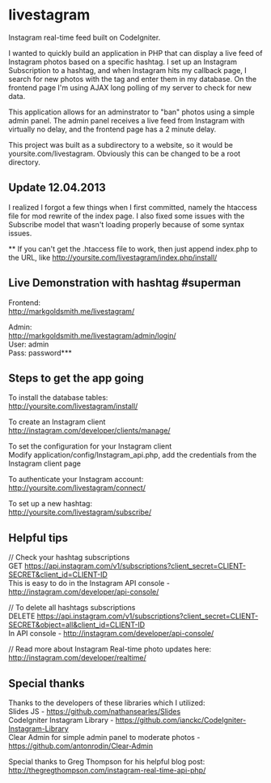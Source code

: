 livestagram
===========

Instagram real-time feed built on CodeIgniter.

I wanted to quickly build an application in PHP that can display a live feed of Instagram photos based on a specific hashtag. I set up an Instagram Subscription to a hashtag, and when Instagram hits my callback page, I search for new photos with the tag and enter them in my database. On the frontend page I'm using AJAX long polling of my server to check for new data.

This application allows for an adminstrator to "ban" photos using a simple admin panel. The admin panel receives a live feed from Instagram with virtually no delay, and the frontend page has a 2 minute delay.

This project was built as a subdirectory to a website, so it would be yoursite.com/livestagram. Obviously this can be changed to be a root directory. 


Update 12.04.2013  
-------------------------  

I realized I forgot a few things when I first committed, namely the htaccess file for mod rewrite of the index page. I also fixed some issues with the Subscribe model that wasn't loading properly because of some syntax issues.

** If you can't get the .htaccess file to work, then just append index.php to the URL, like http://yoursite.com/livestagram/index.php/install/ 


Live Demonstration with hashtag #superman  
-------------------------  

Frontend:  
http://markgoldsmith.me/livestagram/   

Admin:  
http://markgoldsmith.me/livestagram/admin/login/  
User: admin  
Pass: password***  


Steps to get the app going  
-------------------------------  
To install the database tables:  
http://yoursite.com/livestagram/install/  

To create an Instagram client  
http://instagram.com/developer/clients/manage/

To set the configuration for your Instagram client  
Modify application/config/Instagram_api.php, add the credentials from the Instagram client page 

To authenticate your Instagram account:  
http://yoursite.com/livestagram/connect/  

To set up a new hashtag:  
http://yoursite.com/livestagram/subscribe/  



Helpful tips  
-------------------------------  
// Check your hashtag subscriptions  
GET https://api.instagram.com/v1/subscriptions?client_secret=CLIENT-SECRET&client_id=CLIENT-ID  
This is easy to do in the Instagram API console - http://instagram.com/developer/api-console/  

// To delete all hashtags subscriptions  
DELETE https://api.instagram.com/v1/subscriptions?client_secret=CLIENT-SECRET&object=all&client_id=CLIENT-ID  
In API console - http://instagram.com/developer/api-console/  

// Read more about Instagram Real-time photo updates here:  
http://instagram.com/developer/realtime/  


Special thanks  
-------------------------------  
Thanks to the developers of these libraries which I utilized:  
Slides JS - https://github.com/nathansearles/Slides  
CodeIgniter Instagram Library - https://github.com/ianckc/CodeIgniter-Instagram-Library  
Clear Admin for simple admin panel to moderate photos - https://github.com/antonrodin/Clear-Admin

Special thanks to Greg Thompson for his helpful blog post:  
http://thegregthompson.com/instagram-real-time-api-php/
